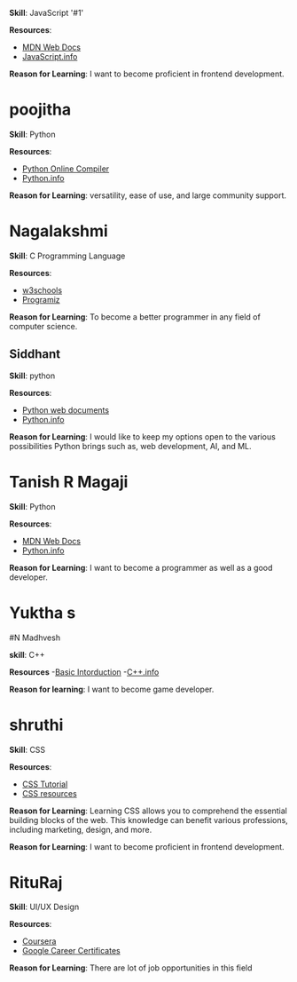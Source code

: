 
**Skill**: JavaScript '#1'

**Resources**:
- [MDN Web Docs](https://developer.mozilla.org/en-US/docs/Web/JavaScript)
- [JavaScript.info](https://javascript.info/)

**Reason for Learning**: I want to become proficient in frontend development.


# poojitha

**Skill**: Python 

**Resources**:
- [Python Online Compiler](https://www.programiz.com/python-programming/online-compiler/)
- [Python.info](https://www.onlinegdb.com/online_python_compiler)

**Reason for Learning**: versatility, ease of use, and large community support.


# Nagalakshmi

**Skill**: C Programming Language

**Resources**:
- [w3schools](https://www.w3schools.com/c/c_intro.php)
- [Programiz](https://www.programiz.com/c-programming)

**Reason for Learning**: To become a better programmer in any field of computer science.

## Siddhant 

**Skill**: python

**Resources**:
- [Python web documents](https://www.python.org/doc/)
- [Python.info](https://www.python.org/)

**Reason for Learning**: I would like to keep my options open to the various possibilities Python brings such as, web development, AI, and ML. 

# Tanish R Magaji

**Skill**: Python

**Resources**:
- [MDN Web Docs](https://developer.mozilla.org/en-US/docs/Glossary/Python)
- [Python.info](https://www.teradata.com/glossary/what-is-python#:~:text=Python%20is%20an%20interpreted%2C%20object,British%20comedy%20group%20Monty%20Python.)

**Reason for Learning**: I want to become a programmer as well as a good developer.


# Yuktha s 


#N Madhvesh

**skill**: C++

**Resources**
-[Basic Intorduction](https://www.geeksforgeeks.org/introduction-to-c-programming-language/)
-[C++.info](https://www.w3schools.com/cpp/)

**Reason for learning**: I want to become game developer.


# shruthi

**Skill**: CSS

**Resources**:

- [CSS Tutorial](https://www.w3schools.com/Css/)
- [CSS resources ](https://www.udemy.com/course/learn-html-and-css-from-beginning-to-advanced/?utm_source=bing&utm_medium=udemyads&utm_campaign=BG-Search_DSA_Beta_Prof_la.EN_cc.India&campaigntype=Search&portfolio=Bing-India&language=EN&product=Course&test=&audience=DSA&topic=&priority=Beta&utm_content=deal4584&utm_term=_._ag_1326013411670044_._ad__._kw_Dev+en_._de_c_._dm__._pl__._ti_dat-2334675503276553%3Aloc-90_._li_157208_._pd__._&matchtype=b&msclkid=68265123d23e1c9df8c4363db7d38934&couponCode=IND21PM)

**Reason for Learning**: Learning CSS allows you to comprehend the essential building blocks of the web. This knowledge can benefit various professions, including marketing, design, and more. 

**Reason for Learning**: I want to become proficient in frontend development.

# RituRaj

**Skill**: UI/UX Design

**Resources**:
- [Coursera](https://www.coursera.org/specializations/ui-ux-design)
- [Google Career Certificates](https://grow.google/intl/en_in/certificates/)

**Reason for Learning**: There are lot of job opportunities in this field

